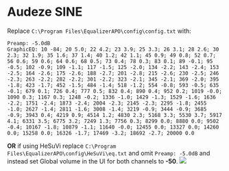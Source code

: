 # Audeze SINE
Replace `C:\Program Files\EqualizerAPO\config\config.txt` with:
```
Preamp: -5.0dB
GraphicEQ: 10 -84; 20 5.0; 22 4.2; 23 3.9; 25 3.3; 26 3.1; 28 2.6; 30 2.3; 32 1.9; 35 1.6; 37 1.4; 40 1.2; 42 1.1; 45 0.9; 49 0.8; 52 0.7; 56 0.6; 59 0.6; 64 0.6; 68 0.5; 73 0.4; 78 0.3; 83 0.1; 89 -0.1; 95 -0.5; 102 -0.9; 109 -1.1; 117 -1.5; 125 -2.0; 134 -2.2; 143 -2.4; 153 -2.5; 164 -2.6; 175 -2.6; 188 -2.7; 201 -2.8; 215 -2.6; 230 -2.5; 246 -2.3; 263 -2.2; 282 -2.2; 301 -2.2; 323 -2.1; 345 -2.1; 369 -2.0; 395 -1.8; 423 -1.7; 452 -1.5; 484 -1.4; 518 -1.2; 554 -0.8; 593 -0.5; 635 -0.1; 679 0.1; 726 0.4; 777 0.5; 832 0.4; 890 0.4; 952 0.2; 1019 -0.0; 1090 0.3; 1167 0.3; 1248 -0.2; 1336 -1.0; 1429 -1.3; 1529 -1.6; 1636 -2.2; 1751 -2.4; 1873 -2.4; 2004 -2.3; 2145 -2.3; 2295 -1.8; 2455 -1.0; 2627 -1.4; 2811 -1.6; 3008 -1.4; 3219 -0.9; 3444 -0.9; 3685 -0.9; 3943 0.4; 4219 0.9; 4514 1.2; 4830 2.3; 5168 3.3; 5530 3.7; 5917 4.1; 6331 3.5; 6775 3.2; 7249 1.3; 7756 0.3; 8299 0.0; 8880 0.0; 9502 -0.4; 10167 -1.8; 10879 -1.1; 11640 -0.0; 12455 0.0; 13327 0.0; 14260 0.0; 15258 0.0; 16326 -1.7; 17469 -3.2; 18692 -2.7; 20000 0.0
```
**OR** if using HeSuVi replace `C:\Program Files\EqualizerAPO\config\HeSuVi\eq.txt` and omit `Preamp: -5.0dB` and instead set Global volume in the UI for both channels to **-50**.
![](https://raw.githubusercontent.com/jaakkopasanen/AutoEq/master/results/SBAF-Serious/innerfidelity/onear/Audeze%20SINE/Audeze%20SINE.png)